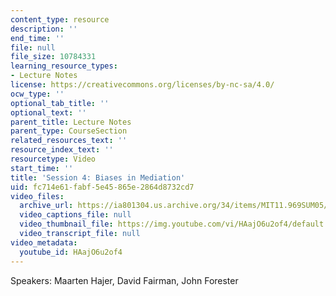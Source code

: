 ```yaml
---
content_type: resource
description: ''
end_time: ''
file: null
file_size: 10784331
learning_resource_types:
- Lecture Notes
license: https://creativecommons.org/licenses/by-nc-sa/4.0/
ocw_type: ''
optional_tab_title: ''
optional_text: ''
parent_title: Lecture Notes
parent_type: CourseSection
related_resources_text: ''
resource_index_text: ''
resourcetype: Video
start_time: ''
title: 'Session 4: Biases in Mediation'
uid: fc714e61-fabf-5e45-865e-2864d8732cd7
video_files:
  archive_url: https://ia801304.us.archive.org/34/items/MIT11.969SUM05/ocw-11.969-clip4-220k_512kb.mp4
  video_captions_file: null
  video_thumbnail_file: https://img.youtube.com/vi/HAajO6u2of4/default.jpg
  video_transcript_file: null
video_metadata:
  youtube_id: HAajO6u2of4
---
```


Speakers: Maarten Hajer, David Fairman, John Forester

